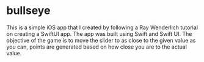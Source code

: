 # bullseye
This is a simple iOS app that I created by following a Ray Wenderlich tutorial on creating a SwiftUI app. The app was built using Swift and Swift UI.
The objective of the game is to move the slider to as close to the given value as you can, points are generated based on how close you are to the actual value.
